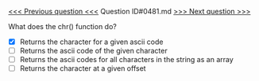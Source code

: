 [<<< Previous question <<<](0480.md)  Question ID#0481.md  [>>> Next question >>>](0482.md) 

What does the chr() function do?

- [x] Returns the character for a given ascii code
- [ ] Returns the ascii code of the given character
- [ ] Returns the ascii codes for all characters in the string as an array
- [ ] Returns the character at a given offset
